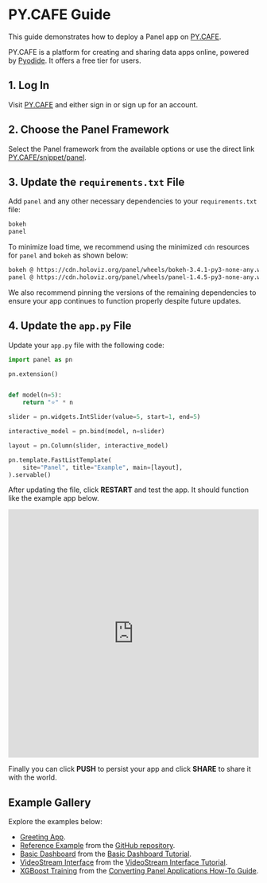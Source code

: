 # PY.CAFE Guide

This guide demonstrates how to deploy a Panel app on [PY.CAFE](https://py.cafe/).

PY.CAFE is a platform for creating and sharing data apps online, powered by [Pyodide](https://pyodide.org/). It offers a free tier for users.

## 1. Log In

Visit [PY.CAFE](https://py.cafe/) and either sign in or sign up for an account.

## 2. Choose the Panel Framework

Select the Panel framework from the available options or use the direct link [PY.CAFE/snippet/panel](https://py.cafe/snippet/panel/v1).

## 3. Update the `requirements.txt` File

Add `panel` and any other necessary dependencies to your `requirements.txt` file:

```bash
bokeh
panel
```

To minimize load time, we recommend using the minimized `cdn` resources for `panel` and `bokeh` as shown below:

```bash
bokeh @ https://cdn.holoviz.org/panel/wheels/bokeh-3.4.1-py3-none-any.whl
panel @ https://cdn.holoviz.org/panel/wheels/panel-1.4.5-py3-none-any.whl
```

We also recommend pinning the versions of the remaining dependencies to ensure your app continues to function properly despite future updates.

## 4. Update the `app.py` File

Update your `app.py` file with the following code:

```python
import panel as pn

pn.extension()


def model(n=5):
    return "⭐" * n

slider = pn.widgets.IntSlider(value=5, start=1, end=5)

interactive_model = pn.bind(model, n=slider)

layout = pn.Column(slider, interactive_model)

pn.template.FastListTemplate(
    site="Panel", title="Example", main=[layout],
).servable()
```

After updating the file, click **RESTART** and test the app. It should function like the example app below.

<iframe src="https://py.cafe/app/MarcSkovMadsen/pycafe-reference" title="PyCafe Reference Example" frameborder="0" style="width: 100%; height: 500px;"></iframe>

Finally you can click **PUSH** to persist your app and click **SHARE** to share it with the world.

## Example Gallery

Explore the examples below:

- [Greeting App](https://py.cafe/maartenbreddels/panel-interactive-greeting-app ).
- [Reference Example](https://py.cafe/MarcSkovMadsen/pycafe-reference) from the [GitHub repository](https://github.com/holoviz/panel/#interactive-data-apps).
- [Basic Dashboard](https://py.cafe/MarcSkovMadsen/basic-dashboard) from the [Basic Dashboard Tutorial](../../tutorials/basic/build_dashboard.md).
- [VideoStream Interface](https://py.cafe/MarcSkovMadsen/videostream) from the [VideoStream Interface Tutorial](https://panel.holoviz.org/gallery/streaming_videostream.html).
- [XGBoost Training](https://py.cafe/MarcSkovMadsen/xgboost-training) from the [Converting Panel Applications How-To Guide](https://panel.holoviz.org/how_to/wasm/convert.html).
